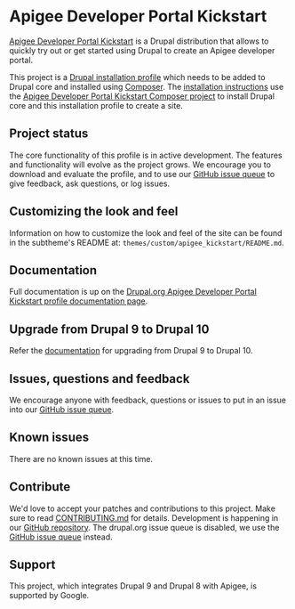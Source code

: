# Apigee Developer Portal Kickstart

[Apigee Developer Portal Kickstart](http://drupal.org/project/apigee_devportal_kickstart) is a Drupal distribution that allows to quickly try out or get started using Drupal to create an Apigee developer portal.

This project is a [Drupal installation profile](https://www.drupal.org/docs/8/distributions) which needs to be added to Drupal core and installed using [Composer](https://getcomposer.org). The [installation instructions](https://www.drupal.org/docs/8/modules/apigee-developer-portal-kickstart/get-started-with-kickstart)  use the [Apigee Developer Portal Kickstart Composer project](https://github.com/apigee/devportal-kickstart-project-composer) to install Drupal core and this installation profile to create a site.

## Project status

The core functionality of this profile is in active development. The features and functionality will evolve as the project grows. We encourage you to download and evaluate the profile, and to use our [GitHub issue queue](https://github.com/apigee/apigee-devportal-kickstart-drupal/issues) to give feedback, ask questions, or log issues.

## Customizing the look and feel
Information on how to customize the look and feel of the site can be found in the subtheme's README at: `themes/custom/apigee_kickstart/README.md`.

## Documentation

Full documentation is up on the [Drupal.org Apigee Developer Portal Kickstart profile documentation page](https://www.drupal.org/docs/8/modules/apigee-developer-portal-kickstart).

## Upgrade from Drupal 9 to Drupal 10

Refer the [documentation](https://www.drupal.org/docs/contributed-modules/apigee-developer-portal-kickstart/upgrade-from-drupal-9-to-drupal-10) for upgrading from Drupal 9 to Drupal 10.

## Issues, questions and feedback

We encourage anyone with feedback, questions or issues to put in an issue into
our [GitHub issue queue](https://github.com/apigee/apigee-devportal-kickstart-drupal/issues).

## Known issues

There are no known issues at this time.

## Contribute

We'd love to accept your patches and contributions to this project. Make sure to read [CONTRIBUTING.md](CONTRIBUTING.md) for details.
Development is happening in our [GitHub repository](https://github.com/apigee/apigee-devportal-kickstart-drupal). The drupal.org issue
queue is disabled, we use the [GitHub issue queue](https://github.com/apigee/apigee-devportal-kickstart-drupal/issues) instead.

## Support

This project, which integrates Drupal 9 and Drupal 8 with Apigee, is supported by Google.
